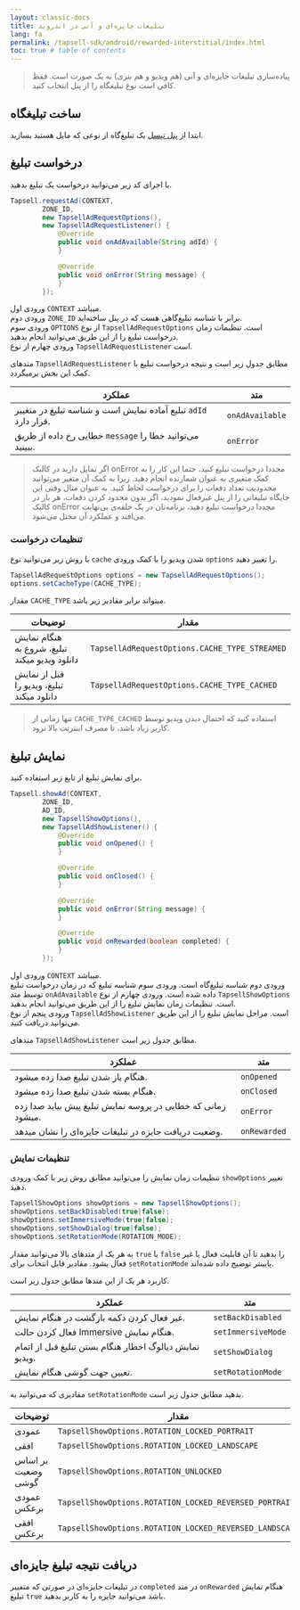 ```yaml
---
layout: classic-docs
title: تبلیغات جایزه‌ای و آنی در اندروید
lang: fa
permalink: /tapsell-sdk/android/rewarded-interstitial/index.html
toc: true # table of contents
---
```

>پیاده‌سازی تبلیغات جایزه‌ای و آنی (هم ویدیو‌ و هم بنری) به یک صورت است. فقط کافی است نوع تبلیغگاه را از پنل انتخاب کنید.

## ساخت تبلیغگاه
ابتدا از [پنل تپسل](https://dashboard.tapsell.ir/) یک تبلیغ‌گاه از نوعی که مایل هستید بسازید.

## درخواست تبلیغ
با اجرای کد زیر می‌توانید درخواست یک تبلیغ بدهید.

```java
Tapsell.requestAd(CONTEXT,
        ZONE_ID,
        new TapsellAdRequestOptions(),
        new TapsellAdRequestListener() {
            @Override
            public void onAdAvailable(String adId) {
            }

            @Override
            public void onError(String message) {
            }
        });
```
ورودی اول `CONTEXT` میباشد.  
ورودی دوم `ZONE_ID` برابر با شناسه تبلیغ‌گاهی هست که در پنل ساخته‌اید.  
ورودی سوم `OPTIONS` از نوع `TapsellAdRequestOptions` است. تنظیمات زمان درخواست تبلیغ را از این طریق می‌توانید انجام بدهید.  
ورودی چهارم از نوع `TapsellAdRequestListener` است.  
  
متدهای `TapsellAdRequestListener` مطابق جدول زیر است و نتیجه درخواست تبلیغ با کمک این بخش برمیگردد.

| عملکرد | متد |
| - | - |
| تبلیع آماده نمایش است و شناسه تبلیغ در متغییر `adId` قرار دارد. | `onAdAvailable` |
| خطایی رخ داده از طریق `message` می‌توانید خطا را ببینید. | `onError` |

>اگر تمایل دارید در کالبک onError مجددا درخواست تبلیغ کنید، حتما این کار را به کمک متغیری به
عنوان شمارنده انجام دهید. زیرا به کمک آن متغیر می‌توانید محدودیت تعداد دفعات را برای
درخواست لحاظ کنید. به عنوان مثال وقتی این جایگاه تبلیغاتی را از پنل غیرفعال نمودید، اگر بدون
محدود کردن دفعات، هر بار در کالبک onError مجددا درخواست تبلیغ دهید، برنامه‌تان در یک حلقه‌ی
بی‌نهایت می‌افتد و عملکرد آن مختل می‌شود.


### تنظیمات درخواست
با روش زیر می‌توانید نوع `cache` شدن ویدیو را با کمک ورودی `options` را تغییر دهید.  
```java
TapsellAdRequestOptions options = new TapsellAdRequestOptions();
options.setCacheType(CACHE_TYPE);
```
مقدار `CACHE_TYPE` میتواند برابر مقادیر زیر باشد.

| توضیحات | مقدار |
| - | - |
| هنگام نمایش تبلیغ، شروع به دانلود ویدیو میکند | `TapsellAdRequestOptions.CACHE_TYPE_STREAMED` |
| قبل از نمایش تبلیغ، ویدیو را دانلود میکند | `TapsellAdRequestOptions.CACHE_TYPE_CACHED` |

>تنها زمانی از `CACHE_TYPE_CACHED` استفاده کنید که احتمال دیدن ویدیو توسط کاربر زیاد باشد، تا مصرف اینترنت بالا نرود.

## نمایش تبلیغ
برای نمایش تبلیغ از تابغ زیر استفاده کنید.

```java
Tapsell.showAd(CONTEXT,
        ZONE_ID,
        AD_ID,
        new TapsellShowOptions(),
        new TapsellAdShowListener() {
            @Override
            public void onOpened() {
            }

            @Override
            public void onClosed() {
            }

            @Override
            public void onError(String message) {
            }

            @Override
            public void onRewarded(boolean completed) {
            }
        });
```

ورودی اول `CONTEXT` میباشد.  
ورودی دوم شناسه تبلیغ‌گاه است.
ورودی سوم شناسه تبلیغ که در زمان درخواست تبلیغ توسط متد `onAdAvailable` داده شده است.
ورودی چهارم از نوع `TapsellShowOptions` است. تنظیمات زمان نمایش تبلیغ را از این طریق می‌توانید انجام بدهید.  
ورودی پنجم از نوع `TapsellAdShowListener` است. مراحل نمایش تبلیغ را از این طریق می‌توانید دریافت کنید.  

متدهای `TapsellAdShowListener` مطابق جدول زیر است.

| عملکرد | متد |
| - | - |
| هنگام باز شدن تبلیغ صدا زده میشود. | `onOpened` |
| هنگام بسته شدن تبلیغ صدا زده میشود. | `onClosed` |
| زمانی که خطایی در پروسه نمایش تبلیغ پیش بیاید صدا زده میشود. | `onError` |
| وضعیت دریافت جایزه در تبلیغات جایزه‌ای را نشان میدهد. | `onRewarded` |

### تنظیمات نمایش
تنظیمات زمان نمایش را می‌توانید مطابق روش زیر با کمک ورودی `showOptions` تغییر دهید.
```java
TapsellShowOptions showOptions = new TapsellShowOptions();
showOptions.setBackDisabled(true|false);
showOptions.setImmersiveMode(true|false);
showOptions.setShowDialog(true|false);
showOptions.setRotationMode(ROTATION_MODE);
```
به هر یک از متدهای بالا می‌توانید مقدار `true` یا `false` را بدهید تا آن قابلیت فعال یا غیر فعال بشود. مقادیر قابل انتخاب برای `setRotationMode` پایینتر توضیح داده شده‌اند.  

کاربرد هر یک از این متدها مطابق جدول زیر است.

| عملکرد | متد |
| - | - |
| غیر فعال کردن دکمه بازگشت در هنگام نمایش. | `setBackDisabled` |
| فعال کردن حالت Immersive هنگام نمایش. | `setImmersiveMode` |
| نمایش دیالوگ اخطار هنگام بستن تبلیغ قبل از اتمام ویدیو. | `setShowDialog` |
| تعیین جهت گوشی هنگام نمایش. | `setRotationMode` |
  
  
مقادیری که می‌توانید به `setRotationMode` بدهید مطابق جدول زیر است.

| توضیحات | مقدار |
| - | - |
| عمودی | `TapsellShowOptions.ROTATION_LOCKED_PORTRAIT` |
| افقی | `TapsellShowOptions.ROTATION_LOCKED_LANDSCAPE` |
| بر اساس وضعیت گوشی | `TapsellShowOptions.ROTATION_UNLOCKED` |
| عمودی برعکس | `TapsellShowOptions.ROTATION_LOCKED_REVERSED_PORTRAIT` |
| افقی برعکس | `TapsellShowOptions.ROTATION_LOCKED_REVERSED_LANDSCAPE` |

## دریافت نتیجه تبلیغ جایزه‌ای
در تبلیغات جایزه‌ای در صورتی که متفییر `completed` در متد `onRewarded` هنگام نمایش تبلیغ `true` باشد می‌توانید جایزه را به کاربر بدهید.
